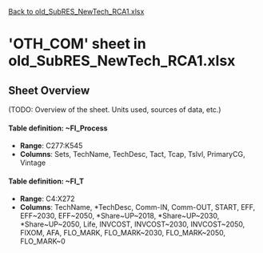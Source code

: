 [Back to old_SubRES_NewTech_RCA1.xlsx](README.md)

# 'OTH_COM' sheet in old_SubRES_NewTech_RCA1.xlsx

## Sheet Overview

(TODO: Overview of the sheet. Units used, sources of data, etc.)

#### Table definition: ~FI_Process
- **Range**: C277:K545
- **Columns**: Sets, TechName, TechDesc, Tact, Tcap, Tslvl, PrimaryCG, Vintage

#### Table definition: ~FI_T
- **Range**: C4:X272
- **Columns**: TechName, *TechDesc, Comm-IN, Comm-OUT, START, EFF, EFF~2030, EFF~2050, *Share~UP~2018, *Share~UP~2030, *Share~UP~2050, Life, INVCOST, INVCOST~2030, INVCOST~2050, FIXOM, AFA, FLO_MARK, FLO_MARK~2030, FLO_MARK~2050, FLO_MARK~0

